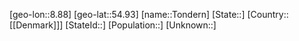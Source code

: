 ﻿---
location: [54.93,8.88]
mapzoom: [7,12] 
mapmarker: city 
type: City
tags:
- geo/City


SpocWebEntityId: 34902
isDeleted: false
confidential: public

---
[geo-lon::8.88]
[geo-lat::54.93]
[name::Tondern]
[State::]
[Country::[[Denmark]]]
[StateId::]
[Population::]
[Unknown::]


